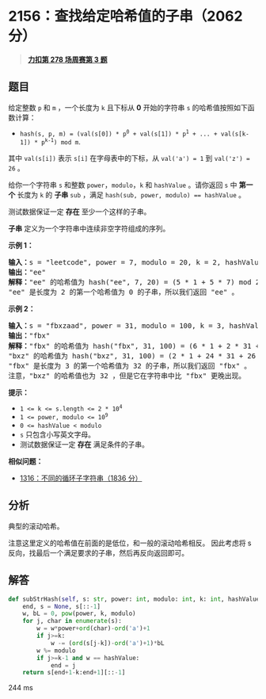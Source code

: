 # 2156：查找给定哈希值的子串（2062 分）


> <u>**[力扣第 278 场周赛第 3 题](https://leetcode.cn/problems/find-substring-with-given-hash-value/)**</u>

## 题目

<p>给定整数 <code>p</code> 和 <code>m</code> ，一个长度为 <code>k</code> 且下标从 <strong>0</strong> 开始的字符串 <code>s</code> 的哈希值按照如下函数计算：</p>

<ul>
<li><code>hash(s, p, m) = (val(s[0]) * p<sup>0</sup> + val(s[1]) * p<sup>1</sup> + ... + val(s[k-1]) * p<sup>k-1</sup>) mod m</code>.</li>
</ul>

<p>其中 <code>val(s[i])</code> 表示 <code>s[i]</code> 在字母表中的下标，从 <code>val('a') = 1</code> 到 <code>val('z') = 26</code> 。</p>

<p>给你一个字符串 <code>s</code> 和整数 <code>power</code>，<code>modulo</code>，<code>k</code> 和 <code>hashValue</code> 。请你返回 <code>s</code> 中 <strong>第一个</strong> 长度为 <code>k</code> 的 <strong>子串</strong> <code>sub</code> ，满足<em> </em><code>hash(sub, power, modulo) == hashValue</code> 。</p>

<p>测试数据保证一定 <strong>存在</strong> 至少一个这样的子串。</p>

<p><strong>子串</strong> 定义为一个字符串中连续非空字符组成的序列。</p>



<p><strong>示例 1：</strong></p>

<pre><b>输入：</b>s = "leetcode", power = 7, modulo = 20, k = 2, hashValue = 0
<strong>输出：</strong>"ee"
<strong>解释：</strong>"ee" 的哈希值为 hash("ee", 7, 20) = (5 * 1 + 5 * 7) mod 20 = 40 mod 20 = 0 。
"ee" 是长度为 2 的第一个哈希值为 0 的子串，所以我们返回 "ee" 。
</pre>

<p><strong>示例 2：</strong></p>

<pre><b>输入：</b>s = "fbxzaad", power = 31, modulo = 100, k = 3, hashValue = 32
<b>输出：</b>"fbx"
<b>解释：</b>"fbx" 的哈希值为 hash("fbx", 31, 100) = (6 * 1 + 2 * 31 + 24 * 31<sup>2</sup>) mod 100 = 23132 mod 100 = 32 。
"bxz" 的哈希值为 hash("bxz", 31, 100) = (2 * 1 + 24 * 31 + 26 * 31<sup>2</sup>) mod 100 = 25732 mod 100 = 32 。
"fbx" 是长度为 3 的第一个哈希值为 32 的子串，所以我们返回 "fbx" 。
注意，"bxz" 的哈希值也为 32 ，但是它在字符串中比 "fbx" 更晚出现。
</pre>



<p><strong>提示：</strong></p>

<ul>
<li><code>1 &lt;= k &lt;= s.length &lt;= 2 * 10<sup>4</sup></code></li>
<li><code>1 &lt;= power, modulo &lt;= 10<sup>9</sup></code></li>
<li><code>0 &lt;= hashValue &lt; modulo</code></li>
<li><code>s</code> 只包含小写英文字母。</li>
<li>测试数据保证一定 <strong>存在</strong> 满足条件的子串。</li>
</ul>


**相似问题：**
- [1316：不同的循环子字符串（1836 分）](/leetcode/1316)


## 分析

典型的滚动哈希。

注意这里定义的哈希值在前面的是低位，和一般的滚动哈希相反。
因此考虑将 s 反向，找最后一个满足要求的子串，然后再反向返回即可。


## 解答

```python
def subStrHash(self, s: str, power: int, modulo: int, k: int, hashValue: int) -> str:
    end, s = None, s[::-1]
    w, bL = 0, pow(power, k, modulo)
    for j, char in enumerate(s):
        w = w*power+ord(char)-ord('a')+1
        if j>=k:
            w -= (ord(s[j-k])-ord('a')+1)*bL
        w %= modulo
        if j>=k-1 and w == hashValue:
            end = j
    return s[end+1-k:end+1][::-1]
```
244 ms
